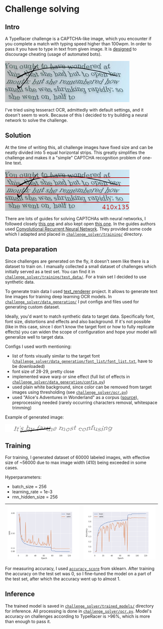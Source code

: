 # Challenge solving

## Intro

A TypeRacer challenge is a CAPTCHA-like image, which you encounter if you complete a match with typing speed higher than 100wpm. In order to pass it you have to type in text from given image. It is [designed](https://blog.typeracer.com/2008/05/19/new-speedometer-and-improved-cheat-protection/) to discourage cheating (usage of automated bots).

![](challenges/challenge1.jpg)

I've tried using tesseract OCR, admittedly with default settings, and it doesn't seem to work. Because of this I decided to try building a neural network to solve the challenge.

## Solution

At the time of writing this, all challenge images have fixed size and can be neatly divided into 5 equal horizontal strips. This greatly simplifies the challenge and makes it a "simple" CAPTCHA recognition problem of one-line text.

![](../assets/challenge_divided.jpg)

There are lots of guides for solving CAPTCHAs with neural networks, I followed closely [this one](https://www.kaggle.com/code/gokulkarthik/captcha-text-recognition-using-crnn-in-pytorch) and also kept open [this one](https://www.kaggle.com/code/aakashnain/building-a-captcha-ocr-in-tf2-0/notebook).
In the guides authors used [Convolutional Recurrent Neural Network](https://arxiv.org/pdf/1507.05717.pdf). They provided some code which I adapted and placed in [`challenge_solver/training/`](training) directory.


## Data preparation

Since challenges are generated on the fly, it doesn't seem like there is a dataset to train on. I manually collected a small dataset of challenges which initially served as a test set. You can find it in [`challenge_solver/training/test_data/`](training/test_data). For a train set I decided to use synthetic data.

To generate train data I used [text_renderer](https://github.com/oh-my-ocr/text_renderer) project. It allows to generate text line images for training deep learning OCR models. In [`challenge_solver/data_generation/`](data_generation) I put configs and files used for generating custom dataset.

Ideally, you'd want to match synthetic data to target data. Specifically font, font size, distortions and effects and also background. If it's not possible (like in this case, since I don't know the target font or how to fully replicate effects) you can widen the scope of configuration and hope your model will generalize well to target data. 

Configs I used worth mentioning:

- list of fonts visually similar to the target font ([`challenge_solver/data_generation/font_list/font_list.txt`](data_generation/font_list/font_list.txt), have to be downloaded)
- font size of 28-29, pretty close
- implemented wave warp or sine effect (full list of effects in [`challenge_solver/data_generation/config.py`](data_generation/config.py))
- used plain white background, since color can be removed from target images using thresholding (see [`challenge_solver/ocr.py`](ocr.py))
- used "Alice's Adventures in Wonderland" as a corpus ([source](https://gist.github.com/phillipj/4944029#file-alice_in_wonderland-txt)), preprocessing needed (rarely occurring characters removal, whitespace trimming) 

Example of generated image:

![](../assets/generated_image.jpg)

## Training

For training, I generated dataset of 60000 labeled images, with effective size of ~56000 due to max image width (410) being exceeded in some cases.

Hyperparameters:
- batch_size = 256
- learning_rate = 1e-3
- rnn_hidden_size = 256

| ![](../assets/loss.png) | ![](../assets/accuracy.png) |
|-------------------------|-----------------------------|

For measuring accuracy, I used [`accuracy_score`](https://scikit-learn.org/stable/modules/generated/sklearn.metrics.accuracy_score.html) from sklearn. After training the accuracy on the test set was 0, so I fine-tuned the model on a part of the test set, after which the accuracy went up to almost 1.

## Inference

The trained model is saved in [`challenge_solver/trained_models/`](trained_models) directory for inference. All processing is done in 
[`challenge_solver/ocr.py`](ocr.py). Model's accuracy on challenges according to TypeRacer is >96%, which is more than enough to pass it.
